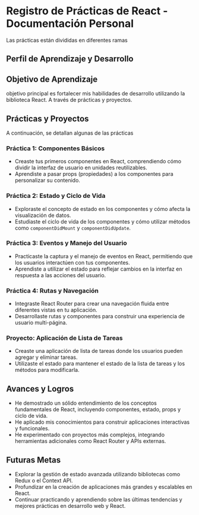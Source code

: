 # Registro de Prácticas de React - Documentación Personal
Las prácticas están divididas en diferentes ramas
## Perfil de Aprendizaje y Desarrollo
 
## Objetivo de Aprendizaje

  objetivo principal es fortalecer mis habilidades de desarrollo utilizando la biblioteca React. A través de prácticas y proyectos.

## Prácticas y Proyectos

A continuación, se detallan algunas de las prácticas  

### Práctica 1: Componentes Básicos

- Creaste tus primeros componentes en React, comprendiendo cómo dividir la interfaz de usuario en unidades reutilizables.
- Aprendiste a pasar props (propiedades) a los componentes para personalizar su contenido.

### Práctica 2: Estado y Ciclo de Vida

- Exploraste el concepto de estado en los componentes y cómo afecta la visualización de datos.
- Estudiaste el ciclo de vida de los componentes y cómo utilizar métodos como `componentDidMount` y `componentDidUpdate`.

### Práctica 3: Eventos y Manejo del Usuario

- Practicaste la captura y el manejo de eventos en React, permitiendo que los usuarios interactúen con tus componentes.
- Aprendiste a utilizar el estado para reflejar cambios en la interfaz en respuesta a las acciones del usuario.

### Práctica 4: Rutas y Navegación

- Integraste React Router para crear una navegación fluida entre diferentes vistas en tu aplicación.
- Desarrollaste rutas y componentes para construir una experiencia de usuario multi-página.

### Proyecto: Aplicación de Lista de Tareas

- Creaste una aplicación de lista de tareas donde los usuarios pueden agregar y eliminar tareas.
- Utilizaste el estado para mantener el estado de la lista de tareas y los métodos para modificarla.

 
## Avances y Logros

- He demostrado un sólido entendimiento de los conceptos fundamentales de React, incluyendo componentes, estado, props y ciclo de vida.
- He aplicado mis conocimientos para construir aplicaciones interactivas y funcionales.
- He experimentado con proyectos más complejos, integrando herramientas adicionales como React Router y APIs externas.

## Futuras Metas

- Explorar la gestión de estado avanzada utilizando bibliotecas como Redux o el Context API.
- Profundizar en la creación de aplicaciones más grandes y escalables en React.
- Continuar practicando y aprendiendo sobre las últimas tendencias y mejores prácticas en desarrollo web y React.

 
